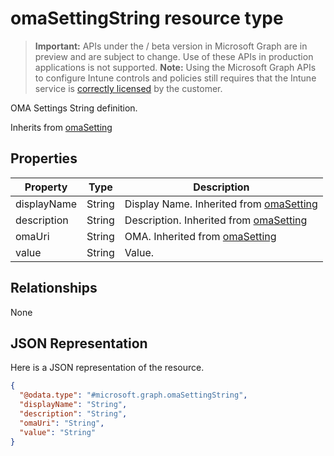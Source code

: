 ﻿# omaSettingString resource type

> **Important:** APIs under the / beta version in Microsoft Graph are in preview and are subject to change. Use of these APIs in production applications is not supported.
> **Note:** Using the Microsoft Graph APIs to configure Intune controls and policies still requires that the Intune service is [correctly licensed](https://go.microsoft.com/fwlink/?linkid=839381) by the customer.

OMA Settings String definition.

Inherits from [omaSetting](https://developer.microsoft.com/en-us/graph/docs/api-reference/beta/api/resources/intune_deviceconfig_omasetting.md)

## Properties
|Property|Type|Description|
|---|---|---|
|displayName|String|Display Name. Inherited from [omaSetting](https://developer.microsoft.com/en-us/graph/docs/api-reference/beta/api/resources/intune_deviceconfig_omasetting.md)|
|description|String|Description. Inherited from [omaSetting](https://developer.microsoft.com/en-us/graph/docs/api-reference/beta/api/resources/intune_deviceconfig_omasetting.md)|
|omaUri|String|OMA. Inherited from [omaSetting](https://developer.microsoft.com/en-us/graph/docs/api-reference/beta/api/resources/intune_deviceconfig_omasetting.md)|
|value|String|Value.|

## Relationships
None
## JSON Representation
Here is a JSON representation of the resource.
<!-- {
  "blockType": "resource",
  "keyProperty": "id",
  "@odata.type": "microsoft.graph.omaSettingString"
}
-->
```json
{
  "@odata.type": "#microsoft.graph.omaSettingString",
  "displayName": "String",
  "description": "String",
  "omaUri": "String",
  "value": "String"
}
```



